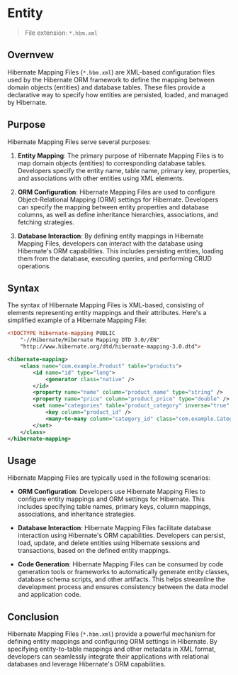 # Entity

> File extension: `*.hbm.xml`

## Overnvew

Hibernate Mapping Files (`*.hbm.xml`) are XML-based configuration files used by the Hibernate ORM framework to define the mapping between domain objects (entities) and database tables. These files provide a declarative way to specify how entities are persisted, loaded, and managed by Hibernate.

## Purpose

Hibernate Mapping Files serve several purposes:

1. **Entity Mapping**: The primary purpose of Hibernate Mapping Files is to map domain objects (entities) to corresponding database tables. Developers specify the entity name, table name, primary key, properties, and associations with other entities using XML elements.

2. **ORM Configuration**: Hibernate Mapping Files are used to configure Object-Relational Mapping (ORM) settings for Hibernate. Developers can specify the mapping between entity properties and database columns, as well as define inheritance hierarchies, associations, and fetching strategies.

3. **Database Interaction**: By defining entity mappings in Hibernate Mapping Files, developers can interact with the database using Hibernate's ORM capabilities. This includes persisting entities, loading them from the database, executing queries, and performing CRUD operations.

## Syntax

The syntax of Hibernate Mapping Files is XML-based, consisting of elements representing entity mappings and their attributes. Here's a simplified example of a Hibernate Mapping File:

```xml
<!DOCTYPE hibernate-mapping PUBLIC
    "-//Hibernate/Hibernate Mapping DTD 3.0//EN"
    "http://www.hibernate.org/dtd/hibernate-mapping-3.0.dtd">

<hibernate-mapping>
    <class name="com.example.Product" table="products">
        <id name="id" type="long">
            <generator class="native" />
        </id>
        <property name="name" column="product_name" type="string" />
        <property name="price" column="product_price" type="double" />
        <set name="categories" table="product_category" inverse="true" cascade="all">
            <key column="product_id" />
            <many-to-many column="category_id" class="com.example.Category" />
        </set>
    </class>
</hibernate-mapping>
```

## Usage

Hibernate Mapping Files are typically used in the following scenarios:

* **ORM Configuration**: Developers use Hibernate Mapping Files to configure entity mappings and ORM settings for Hibernate. This includes specifying table names, primary keys, column mappings, associations, and inheritance strategies.

* **Database Interaction**: Hibernate Mapping Files facilitate database interaction using Hibernate's ORM capabilities. Developers can persist, load, update, and delete entities using Hibernate sessions and transactions, based on the defined entity mappings.

* **Code Generation**: Hibernate Mapping Files can be consumed by code generation tools or frameworks to automatically generate entity classes, database schema scripts, and other artifacts. This helps streamline the development process and ensures consistency between the data model and application code.

## Conclusion

Hibernate Mapping Files (`*.hbm.xml`) provide a powerful mechanism for defining entity mappings and configuring ORM settings in Hibernate. By specifying entity-to-table mappings and other metadata in XML format, developers can seamlessly integrate their applications with relational databases and leverage Hibernate's ORM capabilities.


